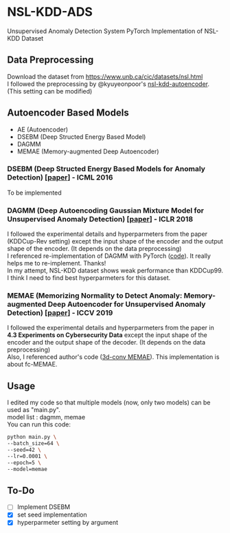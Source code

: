 # NSL-KDD-ADS
Unsupervised Anomaly Detection System PyTorch Implementation of NSL-KDD Dataset

## Data Preprocessing
Download the dataset from https://www.unb.ca/cic/datasets/nsl.html   
I followed the preprocessing by @kyuyeonpoor's [nsl-kdd-autoencoder](https://github.com/kyuyeonpooh/nsl-kdd-autoencoder). (This setting can be modified)

## Autoencoder Based Models
* AE (Autoencoder)
* DSEBM (Deep Structed Energy Based Model)
* DAGMM
* MEMAE (Memory-augmented Deep Autoencoder)

### DSEBM (Deep Structed Energy Based Models for Anomaly Detection) [[paper](https://arxiv.org/abs/1605.07717)] - ICML 2016   
To be implemented

### DAGMM (Deep Autoencoding Gaussian Mixture Model for Unsupervised Anomaly Detection) [[paper](https://sites.cs.ucsb.edu/~bzong/doc/iclr18-dagmm.pdf)] - ICLR 2018
I followed the experimental details and hyperparmeters from the paper (KDDCup-Rev setting) except the input shape of the encoder and the output shape of the encoder. (It depends on the data preprocessing)   
I referenced re-implementation of DAGMM with PyTorch ([code](https://github.com/danieltan07/dagmm)). It really helps me to re-implement. Thanks!   
In my attempt, NSL-KDD dataset shows weak performance than KDDCup99. I think I need to find best hyperparmeters for this dataset.

### MEMAE (Memorizing Normality to Detect Anomaly: Memory-augmented Deep Autoencoder for Unsupervised Anomaly Detection) [[paper](https://arxiv.org/abs/1904.02639)] - ICCV 2019    
I followed the experimental details and hyperparmeters from the paper in **4.3 Experiments on Cybersecurity Data** except the input shape of the encoder and the output shape of the decoder. (It depends on the data preprocessing)   
Also, I referenced author's code ([3d-conv MEMAE](https://github.com/donggong1/memae-anomaly-detection)). This implementation is about fc-MEMAE.   


## Usage
I edited my code so that multiple models (now, only two models) can be used as "main.py".   
model list : dagmm, memae   
You can run this code:
```bash
python main.py \
--batch_size=64 \
--seed=42 \
--lr=0.0001 \
--epoch=5 \
--model=memae
```

## To-Do
- [ ] Implement DSEBM
- [x] set seed implementation
- [x] hyperparmeter setting by argument
